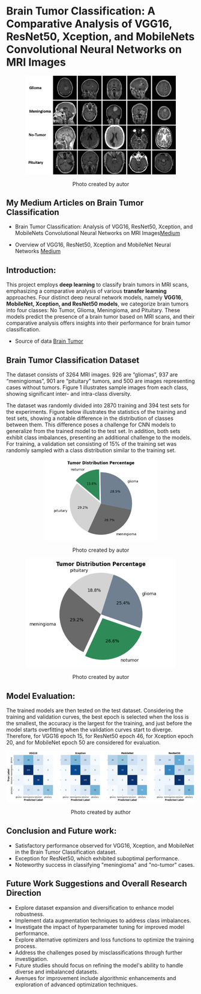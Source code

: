 # Brain Tumor Classification: A Comparative Analysis of VGG16, ResNet50, Xception, and MobileNets Convolutional Neural Networks on MRI Images

<div align="center">
    <img width="400" src="/images/sanple_images_brain_tumor_dataset.png" alt="Material Bread logo"> 
    <p style="text-align: center;">Photo created by autor</p> 
</div>


## My Medium Articles on Brain Tumor Classification
- Brain Tumor Classification: Analysis of VGG16, ResNet50, Xception, and MobileNets Convolutional Neural Networks on MRI Images[Medium](https://medium.com/@t.mostafid/brain-tumor-classification-analysis-of-vgg16-resnet50-xception-and-mobilenets-convolutional-a7445638a233)

- Overview of VGG16, ResNet50, Xception and MobileNet Neural Networks [Medium](https://medium.com/@t.mostafid/overview-of-vgg16-xception-mobilenet-and-resnet50-neural-networks-c678e0c0ee85)

## Introduction:

This project employs **deep learning** to classify brain tumors in MRI scans, emphasizing a comparative analysis of  various **transfer learning** approaches.
Four distinct deep neural network models, namely **VGG16**, **MobileNet, Xception, and ResNet50 models**, we categorize brain tumors into four classes: No Tumor, Glioma, Meningioma, and Pituitary.
These models predict the presence of a brain tumor based on MRI scans, and their comparative analysis offers insights into their performance for brain tumor classification.

- Source of data [Brain Tumor](https://www.kaggle.com/datasets/sartajbhuvaji/brain-tumor-classification-mri)

## Brain Tumor Classification Dataset
The dataset consists of 3264 MRI images. 926 are “gliomas”, 937 are “meningiomas”, 901 are “pituitary” tumors, and 500 are images representing cases without tumors. Figure 1 illustrates sample images from each class, showing significant inter- and intra-class diversity.

The dataset was randomly divided into 2870 training and 394 test sets for the experiments. Figure below illustrates the statistics of the training and test sets, showing a notable difference in the distribution of classes between them. This difference poses a challenge for CNN models to generalize from the trained model to the test set. In addition, both sets exhibit class imbalances, presenting an additional challenge to the models. For training, a validation set consisting of 15% of the training set was randomly sampled with a class distribution similar to the training set.

<div align="center">
    <img width="300" src="/images/Distributionall.png" alt="Material Bread logo"> 
    <p style="text-align: center;">Photo created by autor</p> 
</div>

<div align="center">
    <img width="400" src="/images/Distributionatest.png" alt="Material Bread logo"> 
    <p style="text-align: center;">Photo created by autor</p> 
</div>

## Model Evaluation:

The trained models are then tested on the test dataset. Considering the training and validation curves, the best epoch is selected when the loss is the smallest, the accuracy is the largest for the training, and just before the model starts overfitting when the validation curves start to diverge. Therefore, for VGG16 epoch 15, for ResNet50 epoch 46, for Xception epoch 20, and for MobileNet epoch 50 are considered for evaluation.

<div align="center">
    <img width="800" src="/images/model comparison.png" alt="Material Bread logo"> 
    <p style="text-align: center;">Photo created by author</p> 
</div>



  
## Conclusion and Future work:
  - Satisfactory performance observed for VGG16, Xception, and MobileNet in the Brain Tumor Classification dataset.
  - Exception for ResNet50, which exhibited suboptimal performance.
  - Noteworthy success in classifying "meningioma" and "no-tumor" cases.


## Future Work Suggestions and Overall Research Direction
  - Explore dataset expansion and diversification to enhance model robustness.
  - Implement data augmentation techniques to address class imbalances.
  - Investigate the impact of hyperparameter tuning for improved model performance.
  - Explore alternative optimizers and loss functions to optimize the training process.
  - Address the challenges posed by misclassifications through further investigation.
  - Future studies should focus on refining the model's ability to handle diverse and imbalanced datasets.
  - Avenues for improvement include algorithmic enhancements and exploration of advanced optimization techniques.






